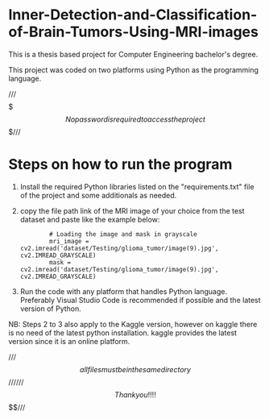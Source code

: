 # Inner-Detection-and-Classification-of-Brain-Tumors-Using-MRI-images
This is a thesis based project for Computer Engineering bachelor's degree.

This project was coded on two platforms using Python as the programming language.

///$$$$$$$No password is required to access the project$$$$$$$///

# Steps on how to run the program
1. Install the required Python libraries listed on the "requirements.txt" file of the project and some additionals as needed.
2. copy the file path link of the MRI image of your choice from the test dataset and paste like the example below:

               # Loading the image and mask in grayscale
               mri_image = cv2.imread('dataset/Testing/glioma_tumor/image(9).jpg', cv2.IMREAD_GRAYSCALE)
               mask = cv2.imread('dataset/Testing/glioma_tumor/image(9).jpg', cv2.IMREAD_GRAYSCALE)
   
3. Run the code with any platform that handles Python language. Preferably Visual Studio Code is recommended if possible and the latest version of Python.

NB: Steps 2 to 3 also apply to the Kaggle version, however on kaggle there is no need of the latest python installation. kaggle provides the latest version since it is an online platform.

///$$$$$$all files must be in the same directory$$$$$$$///
///$$$$$$$Thank you!!!!$$$$$$$$///
